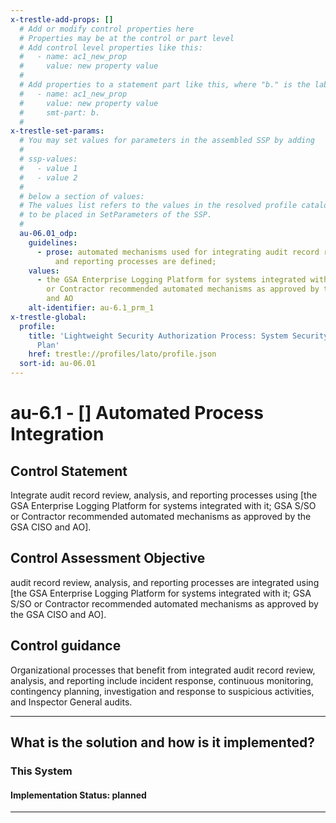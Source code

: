 ```yaml
---
x-trestle-add-props: []
  # Add or modify control properties here
  # Properties may be at the control or part level
  # Add control level properties like this:
  #   - name: ac1_new_prop
  #     value: new property value
  #
  # Add properties to a statement part like this, where "b." is the label of the target statement part
  #   - name: ac1_new_prop
  #     value: new property value
  #     smt-part: b.
  #
x-trestle-set-params:
  # You may set values for parameters in the assembled SSP by adding
  #
  # ssp-values:
  #   - value 1
  #   - value 2
  #
  # below a section of values:
  # The values list refers to the values in the resolved profile catalog, and the ssp-values represent new values
  # to be placed in SetParameters of the SSP.
  #
  au-06.01_odp:
    guidelines:
      - prose: automated mechanisms used for integrating audit record review, analysis,
          and reporting processes are defined;
    values:
      - the GSA Enterprise Logging Platform for systems integrated with it; GSA S/SO
        or Contractor recommended automated mechanisms as approved by the GSA CISO
        and AO
    alt-identifier: au-6.1_prm_1
x-trestle-global:
  profile:
    title: 'Lightweight Security Authorization Process: System Security and Privacy
      Plan'
    href: trestle://profiles/lato/profile.json
  sort-id: au-06.01
---
```


# au-6.1 - \[\] Automated Process Integration

## Control Statement

Integrate audit record review, analysis, and reporting processes using [the GSA Enterprise Logging Platform for systems integrated with it; GSA S/SO or Contractor recommended automated mechanisms as approved by the GSA CISO and AO].

## Control Assessment Objective

audit record review, analysis, and reporting processes are integrated using [the GSA Enterprise Logging Platform for systems integrated with it; GSA S/SO or Contractor recommended automated mechanisms as approved by the GSA CISO and AO].

## Control guidance

Organizational processes that benefit from integrated audit record review, analysis, and reporting include incident response, continuous monitoring, contingency planning, investigation and response to suspicious activities, and Inspector General audits.

______________________________________________________________________

## What is the solution and how is it implemented?

<!-- For implementation status enter one of: implemented, partial, planned, alternative, not-applicable -->

<!-- Note that the list of rules under ### Rules: is read-only and changes will not be captured after assembly to JSON -->

### This System

<!-- Add implementation prose for the main This System component for control: au-6.1 -->

#### Implementation Status: planned

______________________________________________________________________
